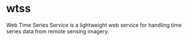 # wtss
Web Time Series Service is a lightweight web service for handling time series data from remote sensing imagery.

